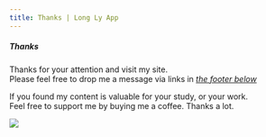 ```yaml
---
title: Thanks | Long Ly App
---
```


##### Thanks

Thanks for your attention and visit my site.  
Please feel free to drop me a message via links in <a href="#footer">_the footer below_</a>  

If you found my content is valuable for your study, or your work.  
Feel free to support me by buying me a coffee. Thanks a lot.

<a href="https://www.buymeacoffee.com/longhoangly" target="_blank"><img src="https://img.buymeacoffee.com/button-api/?text=Buy me a coffee&emoji=&slug=longhoangly&button_colour=FFDD00&font_colour=000000&font_family=Cookie&outline_colour=000000&coffee_colour=ffffff"></a>